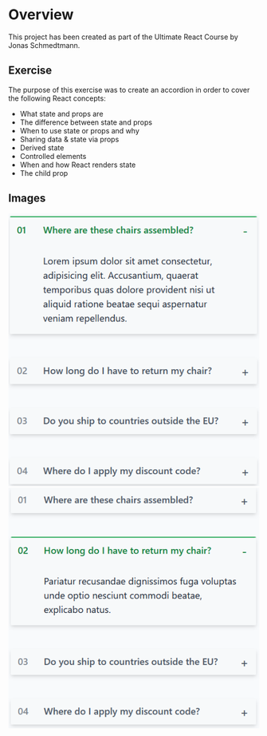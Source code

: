 # Overview

This project has been created as part of the Ultimate React Course by Jonas Schmedtmann.

## Exercise

The purpose of this exercise was to create an accordion in order to cover the following React concepts:

- What state and props are
- The difference between state and props
- When to use state or props and why
- Sharing data & state via props
- Derived state
- Controlled elements
- When and how React renders state
- The child prop

## Images

![Image 1](public/image.png)
![Image 2](public/image_2.png)
